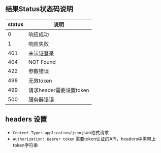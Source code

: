 ## 结果Status状态码说明


| status   | 说明      |
| -------- | -------- |
| 0        | 响应成功   |
| 1        | 响应失败   |
| 401      | 未认证登录  |
| 404      | NOT Found |
| 422      |  参数错误  |
| 498      |  无效token |
| 499      |  请求header需要设置token|
| 500      |  服务器错误  |


## headers 设置

* `Content-Type: application/json` json格式请求
* `Authorization: Bearer token` 需要token认证的API，headers中需带上token字符串
